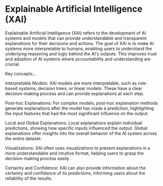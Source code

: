 # Explainable Artificial Intelligence (XAI)

Explainable Artificial Intelligence (XAI) refers to the development of AI systems and models that can provide understandable and transparent explanations for their decisions and actions. The goal of XAI is to make AI systems more interpretable to humans, enabling users to understand the underlying reasoning and logic behind the AI's outputs. This improves trust and adoption of AI systems where accountability and understanding are crucial.

Key concepts…

Interpretable Models: XAI models are more interpretable, such as rule-based systems, decision trees, or linear models. These have a clear decision-making process and can provide explanations at each step.

Post-hoc Explanations: For complex models, post-hoc explanation methods generate explanations after the model has made a prediction, highlighting the input features that had the most significant influence on the output.

Local and Global Explanations: Local explanations explain individual predictions, showing how specific inputs influenced the output. Global explanations offer insights into the overall behavior of the AI system across the entire dataset.

Visualizations: XAI often uses visualizations to present explanations in a more understandable and intuitive format, helping users to grasp the decision-making process easily.

Certainty and Confidence: XAI can also provide information about the certainty and confidence of its predictions, informing users about the reliability of the results.
